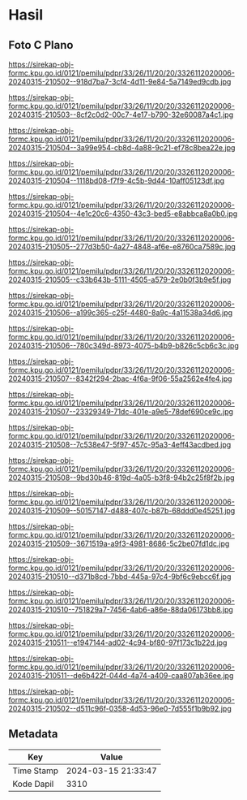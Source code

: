 # Hasil

## Foto C Plano

https://sirekap-obj-formc.kpu.go.id/0121/pemilu/pdpr/33/26/11/20/20/3326112020006-20240315-210502--918d7ba7-3cf4-4d11-9e84-5a7149ed9cdb.jpg

https://sirekap-obj-formc.kpu.go.id/0121/pemilu/pdpr/33/26/11/20/20/3326112020006-20240315-210503--8cf2c0d2-00c7-4e17-b790-32e60087a4c1.jpg

https://sirekap-obj-formc.kpu.go.id/0121/pemilu/pdpr/33/26/11/20/20/3326112020006-20240315-210504--3a99e954-cb8d-4a88-9c21-ef78c8bea22e.jpg

https://sirekap-obj-formc.kpu.go.id/0121/pemilu/pdpr/33/26/11/20/20/3326112020006-20240315-210504--1118bd08-f7f9-4c5b-9d44-10aff05123df.jpg

https://sirekap-obj-formc.kpu.go.id/0121/pemilu/pdpr/33/26/11/20/20/3326112020006-20240315-210504--4e1c20c6-4350-43c3-bed5-e8abbca8a0b0.jpg

https://sirekap-obj-formc.kpu.go.id/0121/pemilu/pdpr/33/26/11/20/20/3326112020006-20240315-210505--277d3b50-4a27-4848-af6e-e8760ca7589c.jpg

https://sirekap-obj-formc.kpu.go.id/0121/pemilu/pdpr/33/26/11/20/20/3326112020006-20240315-210505--c33b643b-5111-4505-a579-2e0b0f3b9e5f.jpg

https://sirekap-obj-formc.kpu.go.id/0121/pemilu/pdpr/33/26/11/20/20/3326112020006-20240315-210506--a199c365-c25f-4480-8a9c-4a11538a34d6.jpg

https://sirekap-obj-formc.kpu.go.id/0121/pemilu/pdpr/33/26/11/20/20/3326112020006-20240315-210506--780c349d-8973-4075-b4b9-b826c5cb6c3c.jpg

https://sirekap-obj-formc.kpu.go.id/0121/pemilu/pdpr/33/26/11/20/20/3326112020006-20240315-210507--8342f294-2bac-4f6a-9f06-55a2562e4fe4.jpg

https://sirekap-obj-formc.kpu.go.id/0121/pemilu/pdpr/33/26/11/20/20/3326112020006-20240315-210507--23329349-71dc-401e-a9e5-78def690ce9c.jpg

https://sirekap-obj-formc.kpu.go.id/0121/pemilu/pdpr/33/26/11/20/20/3326112020006-20240315-210508--7c538e47-5f97-457c-95a3-4eff43acdbed.jpg

https://sirekap-obj-formc.kpu.go.id/0121/pemilu/pdpr/33/26/11/20/20/3326112020006-20240315-210508--9bd30b46-819d-4a05-b3f8-94b2c25f8f2b.jpg

https://sirekap-obj-formc.kpu.go.id/0121/pemilu/pdpr/33/26/11/20/20/3326112020006-20240315-210509--50157147-d488-407c-b87b-68ddd0e45251.jpg

https://sirekap-obj-formc.kpu.go.id/0121/pemilu/pdpr/33/26/11/20/20/3326112020006-20240315-210509--3671519a-a9f3-4981-8686-5c2be07fd1dc.jpg

https://sirekap-obj-formc.kpu.go.id/0121/pemilu/pdpr/33/26/11/20/20/3326112020006-20240315-210510--d371b8cd-7bbd-445a-97c4-9bf6c9ebcc6f.jpg

https://sirekap-obj-formc.kpu.go.id/0121/pemilu/pdpr/33/26/11/20/20/3326112020006-20240315-210510--751829a7-7456-4ab6-a86e-88da06173bb8.jpg

https://sirekap-obj-formc.kpu.go.id/0121/pemilu/pdpr/33/26/11/20/20/3326112020006-20240315-210511--e1947144-ad02-4c94-bf80-97f173c1b22d.jpg

https://sirekap-obj-formc.kpu.go.id/0121/pemilu/pdpr/33/26/11/20/20/3326112020006-20240315-210511--de6b422f-044d-4a74-a409-caa807ab36ee.jpg

https://sirekap-obj-formc.kpu.go.id/0121/pemilu/pdpr/33/26/11/20/20/3326112020006-20240315-210502--d511c96f-0358-4d53-96e0-7d555f1b9b92.jpg


## Metadata

| Key        | Value               |
| ---------- | ------------------- |
| Time Stamp | 2024-03-15 21:33:47 |
| Kode Dapil | 3310                |



